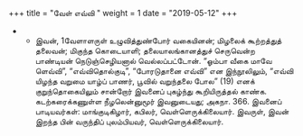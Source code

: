 ﻿+++
title = "வேள் எவ்வி  "
weight = 1
date = "2019-05-12"
+++


- -  இவன், 1வேளாளருள் உழுவித்துண்போர் வகையினன்; மிழலைக் கூற்றத்துத் தலைவன்; மிகுந்த கொடையாளி; தலையாலங்கானத்துச் செருவென்ற பாண்டியன் நெடுஞ்செழியனால் வெல்லப்பட்டோன். “ஓம்பா வீகை மாவே ளெவ்வி”, “எவ்விதொல்குடி”, “போரடுதானை எவ்வி” என இந்நூலிலும், “எவ்வி யிழந்த வறுமை யாழ்ப் பாணர், பூவில் வறுந்தலை போல” (19)  எனக் குறுந்தொகையிலும் சான்றோர் இவனைப் புகழ்ந்து கூறியிருத்தல் காண்க. கடற்கரைக்கணுள்ள நீழலென்னுமூர் இவனுடையது; அகநா. 366. இவனைப் பாடியவர்கள்: மாங்குடிகிழார், கபிலர், வெள்ளெருக்கிலையார். இவருள், இவன் இறந்த பின் வருந்திப் புலம்பியவர், வெள்ளெருக்கிலையார். 
